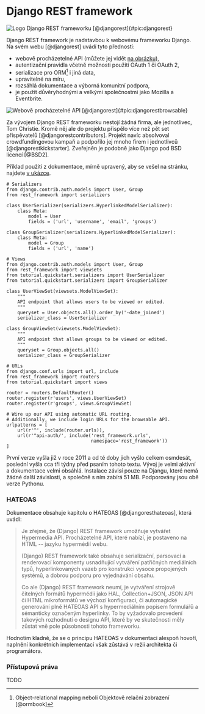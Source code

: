 Django REST framework
=====================

![Logo Django REST frameworku [@djangorest]{#pic:djangorest}](images/django-rest-framework)

Django REST framework je nadstavbou k webovému frameworku Django. Na svém webu [@djangorest] uvádí tyto předností:

 * webově procházetelné API (můžete jej vidět [na obrázku](#pic:djangorestbrowsable)),
 * autentizační pravidla včetně možnosti použití OAuth 1 či OAuth 2,
 * serializace pro ORM[^orm] i jiná data,
 * upravitelné na míru,
 * rozsáhlá dokumentace a výborná komunitní podpora,
 * je použit důvěryhodnými a velkými společnostmi jako Mozilla a Eventbrite.

[^orm]: Object-relational mapping neboli Objektově relační zobrazení [@ormbook]

![Webově procházetelné API [@djangorest]{#pic:djangorestbrowsable}](images/django-rest-framework-browsable)

Za vývojem Django REST frameworku nestojí žádná firma, ale jednotlivec, Tom Christie.
Kromě něj ale do projektu přispělo více než pět set přispěvatelů [@djangorestcontributors].
Projekt navíc absolvoval crowdfundingovou kampaň a podpořilo jej mnoho firem i jednotlivců [@djangorestkickstarter].
Zveřejněn je podobně jako Django pod BSD licencí [@BSD2].

Příklad použití z dokumentace, mírně upravený, aby se vešel na stránku, najdete [v ukázce](#code:djangorest@).

```{caption="{#code:djangorest}Příklad použití z dokumentace Django REST frameworku \autocite{djangorestdoc}" .python}
# Serializers
from django.contrib.auth.models import User, Group
from rest_framework import serializers

class UserSerializer(serializers.HyperlinkedModelSerializer):
    class Meta:
        model = User
        fields = ('url', 'username', 'email', 'groups')

class GroupSerializer(serializers.HyperlinkedModelSerializer):
    class Meta:
        model = Group
        fields = ('url', 'name')

# Views
from django.contrib.auth.models import User, Group
from rest_framework import viewsets
from tutorial.quickstart.serializers import UserSerializer
from tutorial.quickstart.serializers import GroupSerializer

class UserViewSet(viewsets.ModelViewSet):
    """
    API endpoint that allows users to be viewed or edited.
    """
    queryset = User.objects.all().order_by('-date_joined')
    serializer_class = UserSerializer

class GroupViewSet(viewsets.ModelViewSet):
    """
    API endpoint that allows groups to be viewed or edited.
    """
    queryset = Group.objects.all()
    serializer_class = GroupSerializer

# URLs
from django.conf.urls import url, include
from rest_framework import routers
from tutorial.quickstart import views

router = routers.DefaultRouter()
router.register(r'users', views.UserViewSet)
router.register(r'groups', views.GroupViewSet)

# Wire up our API using automatic URL routing.
# Additionally, we include login URLs for the browsable API.
urlpatterns = [
    url(r'^', include(router.urls)),
    url(r'^api-auth/', include('rest_framework.urls',
                               namespace='rest_framework'))
]
```

První verze vyšla již v roce 2011 a od té doby jich vyšlo celkem osmdesát, poslední vyšla cca tři týdny před psaním tohoto textu.
Vývoj je velmi aktivní a dokumentace velmi obsáhlá. Instalace závisí pouze na Djangu,
které nemá žádné další závislosti, a společně s ním zabírá 51 MB. Podporovány jsou obě verze Pythonu.

### HATEOAS

Dokumentace obsahuje kapitolu o HATEOAS [@djangoresthateoas], která uvádí:

> Je zřejmé, že (Django) REST framework umožňuje vytvářet Hypermedia API.
> Procházetelné API, které nabízí, je postaveno na HTML -- jazyku hypermédií webu.
>
> (Django) REST framework také obsahuje serializační, parsovací a renderovací komponenty usnadňující vytváření patřičných mediálních typů, hyperlinkovaných vazeb pro konstrukci vysoce propojených systémů, a dobrou podporu pro vyjednávání obsahu.
>
> Co ale (Django) REST framework neumí, je vytváření strojově čitelných formátů hypermédií jako HAL, Collection+JSON, JSON API či HTML mikroformátů ve výchozí konfiguraci, či automagické generování plně HATEOAS API s hypermediálním popisem formulářů a sémanticky označeným hyperlinky.
> To by vyžadovalo provedení takových rozhodnutí o designu API, které by ve skutečnosti měly zůstat vně pole působnosti tohoto frameworku.

Hodnotím kladně, že se o principu HATEOAS v dokumentaci alespoň hovoří, naplnění konkrétních implementací však zůstává v režii architekta či programátora.

### Přístupová práva

TODO
